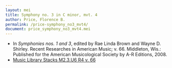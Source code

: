 ```yaml
---
layout: mei
title: Symphony no. 3 in C minor, mvt. 4
author: Price, Florence B.
permalink: /price-symphony_no3_mvt4/
document: price_symphony_no3_mvt4.mei
---
```


- In *Symphonies nos. 1 and 3*, edited by Rae Linda Brown and Wayne D. Shirley. Recent Researches in American Music; v. 66. Middleton, Wis.: Published for the American Musicological Society by A-R Editions, 2008.
- <a href="https://tufts-primo.hosted.exlibrisgroup.com/permalink/f/bnf7qa/01TUN_ALMA2185941740003851" target="_blank"> Music Library Stacks M2.3.U6 R4 v. 66</a>
